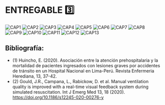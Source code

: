 # ENTREGABLE :three:
![CAP1](https://i.postimg.cc/4x3g7STp/E1.png)
![CAP2](https://i.postimg.cc/Y9QKBc1B/E2.png)
![CAP3](https://i.postimg.cc/QM2GzNKq/E3.png)
![CAP4](https://i.postimg.cc/TPLvQ51w/E4.png)
![CAP5](https://i.postimg.cc/4xFTzQJq/E5.png)
![CAP6](https://i.postimg.cc/3NZsWgSL/E6.png)
![CAP7](https://i.postimg.cc/T2qMk6dr/E7.png)
![CAP8](https://i.postimg.cc/XYXvn12D/E8.png)
![CAP9](https://i.postimg.cc/DwDw0QHf/E9.png)
![CAP10](https://i.postimg.cc/ydC6X17w/E10.png)
![CAP11](https://i.postimg.cc/fb9T9tQc/E11.png)
![CAP12](https://i.postimg.cc/pTQWswTy/E12.png)
![CAP13](https://i.postimg.cc/nchF1wtc/E13.png)
## Bibliografía:
- (1) Huincho, E. (2020). Asociación entre la atención prehospitalaria y la mortalidad de pacientes ingresados con lesiones graves por accidentes de tránsito en un Hospital Nacional en Lima-Perú. Revista Enfermeria Herediana, 13, 37-42.
- (2) Gould, J.R., Campana, L., Rabickow, D. et al. Manual ventilation quality is improved with a real-time visual feedback system during simulated resuscitation. Int J Emerg Med 13, 18 (2020). https://doi.org/10.1186/s12245-020-00276-y
